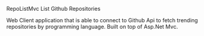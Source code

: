 RepoListMvc
List Github Repositories

Web Client application that is able to connect to Github Api to fetch trending repositories
by programming language. Built on top of Asp.Net Mvc.
